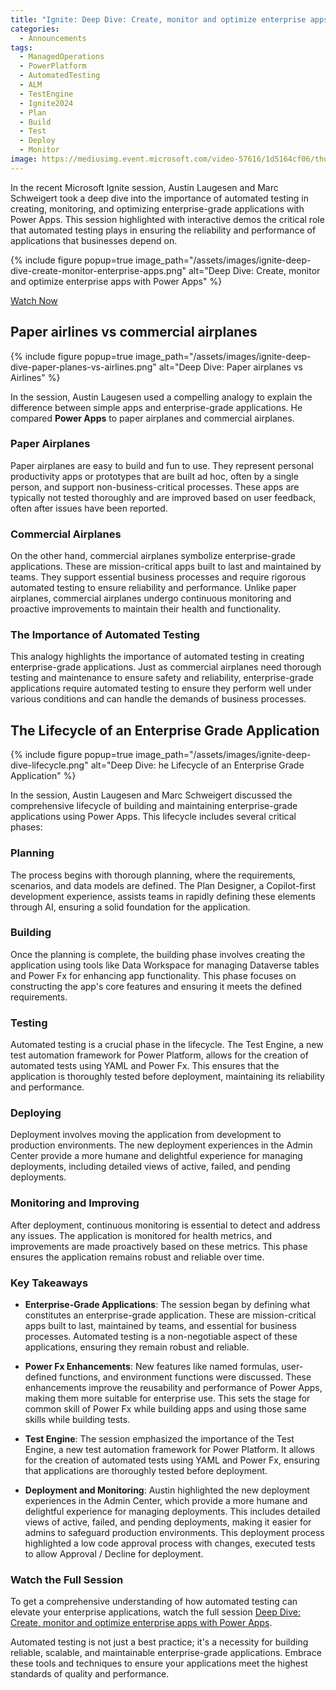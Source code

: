 ```yaml
---
title: "Ignite: Deep Dive: Create, monitor and optimize enterprise apps with Power Apps"
categories:
  - Announcements
tags:
  - ManagedOperations
  - PowerPlatform
  - AutomatedTesting
  - ALM
  - TestEngine
  - Ignite2024
  - Plan
  - Build
  - Test
  - Deploy
  - Monitor
image: https://mediusimg.event.microsoft.com/video-57616/1d5164cf06/thumbnail.jpg?sv=2018-03-28&sr=c&sig=i%2BpofRUwGhW5Na3CbjqgN9SGNDnQf%2B%2BKsBF0ltxF0SI%3D&se=2029-11-25T08%3A33%3A42Z&sp=r
---
```


In the recent Microsoft Ignite session, Austin Laugesen and Marc Schweigert took a deep dive into the importance of automated testing in creating, monitoring, and optimizing enterprise-grade applications with Power Apps. This session highlighted with interactive demos the critical role that automated testing plays in ensuring the reliability and performance of applications that businesses depend on.

{% include figure popup=true image_path="/assets/images/ignite-deep-dive-create-monitor-enterprise-apps.png" alt="Deep Dive: Create, monitor and optimize enterprise apps with Power Apps" %}

<a href="https://ignite.microsoft.com/en-US/sessions/BRK174" class="btn btn--primary">Watch Now</a>

## Paper airlines vs commercial airplanes

{% include figure popup=true image_path="/assets/images/ignite-deep-dive-paper-planes-vs-airlines.png" alt="Deep Dive: Paper airplanes vs Airlines" %}

In the session, Austin Laugesen used a compelling analogy to explain the difference between simple apps and enterprise-grade applications. He compared **Power Apps** to paper airplanes and commercial airplanes. 

### Paper Airplanes

Paper airplanes are easy to build and fun to use. They represent personal productivity apps or prototypes that are built ad hoc, often by a single person, and support non-business-critical processes. These apps are typically not tested thoroughly and are improved based on user feedback, often after issues have been reported.

### Commercial Airplanes
On the other hand, commercial airplanes symbolize enterprise-grade applications. These are mission-critical apps built to last and maintained by teams. They support essential business processes and require rigorous automated testing to ensure reliability and performance. Unlike paper airplanes, commercial airplanes undergo continuous monitoring and proactive improvements to maintain their health and functionality.

### The Importance of Automated Testing
This analogy highlights the importance of automated testing in creating enterprise-grade applications. Just as commercial airplanes need thorough testing and maintenance to ensure safety and reliability, enterprise-grade applications require automated testing to ensure they perform well under various conditions and can handle the demands of business processes.

## The Lifecycle of an Enterprise Grade Application

{% include figure popup=true image_path="/assets/images/ignite-deep-dive-lifecycle.png" alt="Deep Dive: he Lifecycle of an Enterprise Grade Application" %}

In the session, Austin Laugesen and Marc Schweigert discussed the comprehensive lifecycle of building and maintaining enterprise-grade applications using Power Apps. This lifecycle includes several critical phases:

### Planning
The process begins with thorough planning, where the requirements, scenarios, and data models are defined. The Plan Designer, a Copilot-first development experience, assists teams in rapidly defining these elements through AI, ensuring a solid foundation for the application.

### Building
Once the planning is complete, the building phase involves creating the application using tools like Data Workspace for managing Dataverse tables and Power Fx for enhancing app functionality. This phase focuses on constructing the app's core features and ensuring it meets the defined requirements.

### Testing
Automated testing is a crucial phase in the lifecycle. The Test Engine, a new test automation framework for Power Platform, allows for the creation of automated tests using YAML and Power Fx. This ensures that the application is thoroughly tested before deployment, maintaining its reliability and performance.

### Deploying
Deployment involves moving the application from development to production environments. The new deployment experiences in the Admin Center provide a more humane and delightful experience for managing deployments, including detailed views of active, failed, and pending deployments.

### Monitoring and Improving
After deployment, continuous monitoring is essential to detect and address any issues. The application is monitored for health metrics, and improvements are made proactively based on these metrics. This phase ensures the application remains robust and reliable over time.

### Key Takeaways

- **Enterprise-Grade Applications**: The session began by defining what constitutes an enterprise-grade application. These are mission-critical apps built to last, maintained by teams, and essential for business processes. Automated testing is a non-negotiable aspect of these applications, ensuring they remain robust and reliable.

- **Power Fx Enhancements**: New features like named formulas, user-defined functions, and environment functions were discussed. These enhancements improve the reusability and performance of Power Apps, making them more suitable for enterprise use. This sets the stage for common skill of Power Fx while building apps and using those same skills while building tests.

- **Test Engine**: The session emphasized the importance of the Test Engine, a new test automation framework for Power Platform. It allows for the creation of automated tests using YAML and Power Fx, ensuring that applications are thoroughly tested before deployment.

- **Deployment and Monitoring**: Austin highlighted the new deployment experiences in the Admin Center, which provide a more humane and delightful experience for managing deployments. This includes detailed views of active, failed, and pending deployments, making it easier for admins to safeguard production environments. This deployment process highlighted a low code approval process with changes, executed tests to allow Approval / Decline for deployment.

### Watch the Full Session

To get a comprehensive understanding of how automated testing can elevate your enterprise applications, watch the full session [Deep Dive: Create, monitor and optimize enterprise apps with Power Apps](https://ignite.microsoft.com/en-US/sessions/BRK174).

Automated testing is not just a best practice; it's a necessity for building reliable, scalable, and maintainable enterprise-grade applications. Embrace these tools and techniques to ensure your applications meet the highest standards of quality and performance.